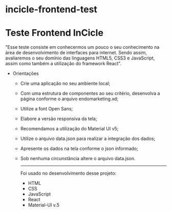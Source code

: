# incicle-frontend-test
# Teste Frontend InCicle

  "Esse teste consiste em conhecermos um pouco o seu conhecimento na área de desenvolvimento de interfaces para internet. Sendo assim, avaliaremos o seu domínio das linguagens HTML5, CSS3 e JavaScript, assim como também a utilização do framework React".

- Orientações
  - Crie uma aplicação no seu ambiente local;
  - Com uma estrutura de componentes ao seu critério, desenvolva a página conforme o arquivo endomarketing.xd;
  - Utilize a font Open Sans;
  - Elabore a versão responsiva da tela;
  - Recomendamos a utilização do Material UI v5;
  - Utilize o arquivo data.json para realizar a integração dos dados;
  - Apresente os dados na tela conforme o json informado;
  - Sob nenhuma circunstância altere o arquivo data.json.
    
    ---
    
    Foi usado no desenvolvimento desse projeto:
    - HTML
    - CSS
    - JavaScript
    - React
    - Material-UI v.5

